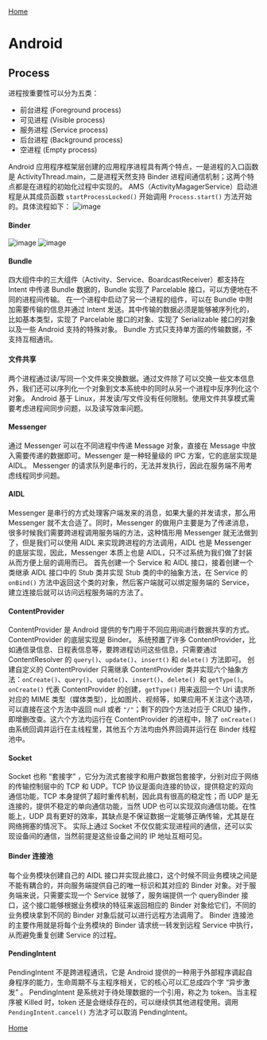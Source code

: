 [Home](../../README.md)

# Android

## Process
进程按重要性可以分为五类：
- 前台进程 (Foreground process)
- 可见进程 (Visible process)
- 服务进程 (Service process)
- 后台进程 (Background process)
- 空进程 (Empty process)

Android 应用程序框架层创建的应用程序进程具有两个特点，一是进程的入口函数是 ActivityThread.main，二是进程天然支持 Binder 进程间通信机制；这两个特点都是在进程的初始化过程中实现的。
AMS（ActivityMagagerService）启动进程是从其成员函数 `startProcessLocked()` 开始调用 `Process.start()` 方法开始的。具体流程如下：
![image](https://user-images.githubusercontent.com/8423120/46992275-d7499700-d13b-11e8-96f4-2cdd8b1ee0d5.png)


#### Binder
![image](https://user-images.githubusercontent.com/8423120/46243271-0bffe380-c405-11e8-8a30-2d4d58fc056c.png)
![image](https://user-images.githubusercontent.com/8423120/46243215-41f09800-c404-11e8-8fe6-862551b06dc7.png)

#### Bundle
四大组件中的三大组件（Activity、Service、BoardcastReceiver）都支持在 Intent 中传递 Bundle 数据的，Bundle 实现了 Parcelable 接口，可以方便地在不同的进程间传输。
在一个进程中启动了另一个进程的组件，可以在 Bundle 中附加需要传输的信息并通过 Intent 发送。其中传输的数据必须是能够被序列化的，比如基本类型，实现了 Parcelable 接口的对象、实现了 Serializable 接口的对象以及一些 Android 支持的特殊对象。
Bundle 方式只支持单方面的传输数据，不支持互相通讯。

#### 文件共享
两个进程通过读/写同一个文件来交换数据。通过文件除了可以交换一些文本信息外，我们还可以序列化一个对象到文本系统中的同时从另一个进程中反序列化这个对象。
Android 基于 Linux，并发读/写文件没有任何限制。使用文件共享模式需要考虑进程间同步问题，以及读写效率问题。

#### Messenger
通过 Messenger 可以在不同进程中传递 Message 对象，直接在 Message 中放入需要传递的数据即可。Messenger 是一种轻量级的 IPC 方案，它的底层实现是 AIDL。
Messenger 的请求队列是串行的，无法并发执行，因此在服务端不用考虑线程同步问题。

#### AIDL
Messenger 是串行的方式处理客户端发来的消息，如果大量的并发请求，那么用 Messenger 就不太合适了。同时，Messenger 的做用户主要是为了传递消息，很多时候我们需要跨进程调用服务端的方法，这种情形用 Messenger 就无法做到了，但是我们可以使用 AIDL 来实现跨进程的方法调用，AIDL 也是 Messenger 的底层实现，因此，Messenger 本质上也是 AIDL，只不过系统为我们做了封装从而方便上层的调用而已。
首先创建一个 Service 和 AIDL 接口，接着创建一个类继承 AIDL 接口中的 Stub 类并实现 Stub 类的中的抽象方法，在 Service 的 `onBind()` 方法中返回这个类的对象，然后客户端就可以绑定服务端的 Service，建立连接后就可以访问远程服务端的方法了。

#### ContentProvider
ContentProvider 是 Android 提供的专门用于不同应用间进行数据共享的方式。ContentProvider 的底层实现是 Binder。
系统预置了许多 ContentProvider，比如通信录信息、日程表信息等，要跨进程访问这些信息，只需要通过 ContentResolver 的 `query()`、`update()`、`insert()` 和 `delete()` 方法即可。
创建自定义的 ContentProvider 只需继承 ContentProvider 类并实现六个抽象方法：`onCreate()`、`query()`、`update()`、`insert()`、`delete() `和 `getType()`。`onCreate()` 代表 ContentProvider 的创建，`getType()` 用来返回一个 Uri 请求所对应的 MIME 类型（媒体类型），比如图片、视频等，如果应用不关注这个选项，可以直接在这个方法中返回 null 或者 `"/"`；剩下的四个方法对应于 CRUD 操作，即增删改查。这六个方法均运行在 ContentProvider 的进程中，除了 `onCreate()` 由系统回调并运行在主线程里，其他五个方法均由外界回调并运行在 Binder 线程池中。

#### Socket
Socket 也称 “套接字” ，它分为流式套接字和用户数据包套接字，分别对应于网络的传输控制层中的 TCP 和 UDP。TCP 协议是面向连接的协议，提供稳定的双向通信功能，TCP 本身提供了超时重传机制，因此具有很高的稳定性；而 UDP 是无连接的，提供不稳定的单向通信功能，当然 UDP 也可以实现双向通信功能。在性能上，UDP 具有更好的效率，其缺点是不保证数据一定能够正确传输，尤其是在网络拥塞的情况下。
实际上通过 Socket 不仅仅能实现进程间的通信，还可以实现设备间的通信，当然前提是这些设备之间的 IP 地址互相可见。

#### Binder 连接池
每个业务模块创建自己的 AIDL 接口并实现此接口，这个时候不同业务模块之间是不能有耦合的，并向服务端提供自己的唯一标识和其对应的 Binder 对象。对于服务端来说，只需要实现一个 Service 就够了，服务端提供一个 queryBinder 接口，这个接口能够根据业务模块的特征来返回相应的 Binder 对象给它们，不同的业务模块拿到不同的 Binder 对象后就可以进行远程方法调用了。
Binder 连接池的主要作用就是将每个业务模块的 Binder 请求统一转发到远程 Service 中执行，从而避免重复创建 Service 的过程。

#### PendingIntent
PendingIntent 不是跨进程通讯，它是 Android 提供的一种用于外部程序调起自身程序的能力，生命周期不与主程序相关，它的核心可以汇总成四个字 “异步激发” 。
PendingIntent 是系统对于待处理数据的一个引用，称之为 token。当主程序被 Killed 时，token 还是会继续存在的，可以继续供其他进程使用。调用 `PendingIntent.cancel()` 方法才可以取消 PendingIntent。

[Home](../../README.md)
